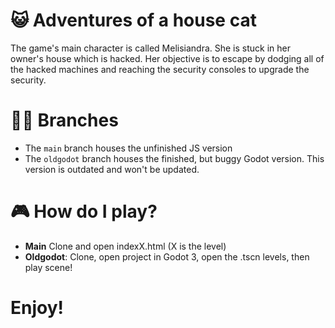 # 😺 Adventures of a house cat

The game's main character is called Melisiandra. She is stuck in her owner's house which is hacked. Her objective is to escape by dodging all of the hacked machines and reaching the security consoles to upgrade the security.

# 🧑‍💻 Branches

* The `main` branch houses the unfinished JS version 
* The `oldgodot` branch houses the finished, but buggy Godot version. This version is outdated and won't be updated.

# 🎮 How do I play?

* **Main** Clone and open indexX.html (X is the level)
* **Oldgodot**: Clone, open project in Godot 3, open the .tscn levels, then play scene!

# Enjoy!
